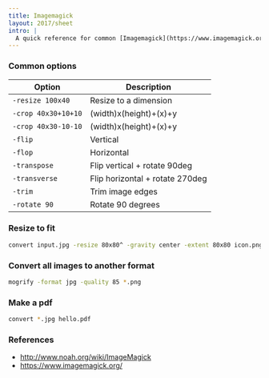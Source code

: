 ```yaml
---
title: Imagemagick
layout: 2017/sheet
intro: |
  A quick reference for common [Imagemagick](https://www.imagemagick.org) commands and switches.
---
```


### Common options

| Option              | Description                     |
| ------------------- | ------------------------------- |
| `-resize 100x40`    | Resize to a dimension           |
| `-crop 40x30+10+10` | (width)x(height)+(x)+y          |
| `-crop 40x30-10-10` | (width)x(height)+(x)+y          |
| `-flip`             | Vertical                        |
| `-flop`             | Horizontal                      |
| `-transpose`        | Flip vertical + rotate 90deg    |
| `-transverse`       | Flip horizontal + rotate 270deg |
| `-trim`             | Trim image edges                |
| `-rotate 90`        | Rotate 90 degrees               |

### Resize to fit

```sh
convert input.jpg -resize 80x80^ -gravity center -extent 80x80 icon.png
```

### Convert all images to another format

```sh
mogrify -format jpg -quality 85 *.png
```

### Make a pdf

```sh
convert *.jpg hello.pdf
```

### References

- <http://www.noah.org/wiki/ImageMagick>
- <https://www.imagemagick.org/>
